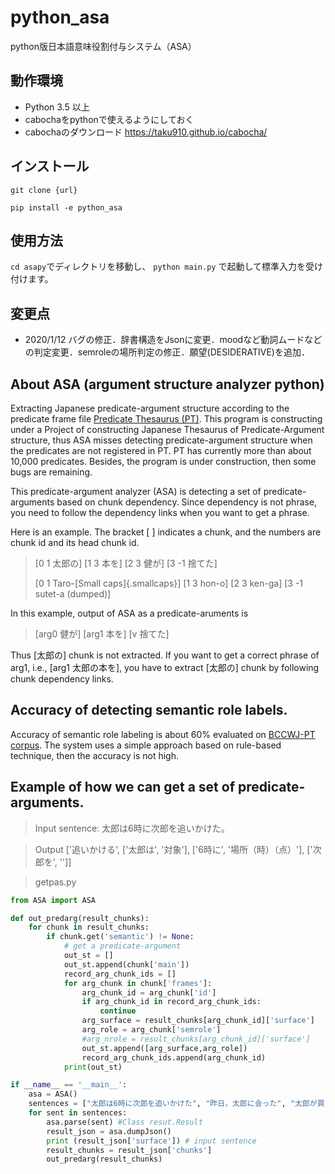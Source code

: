 # python_asa
python版日本語意味役割付与システム（ASA）

## 動作環境
- Python 3.5 以上
- cabochaをpythonで使えるようにしておく
- cabochaのダウンロード https://taku910.github.io/cabocha/

## インストール
```git clone {url} ```

```pip install -e python_asa```

## 使用方法
```cd asapy```でディレクトリを移動し、
```python main.py``` で起動して標準入力を受け付けます。

## 変更点
- 2020/1/12 バグの修正．辞書構造をJsonに変更．moodなど動詞ムードなどの判定変更．semroleの場所判定の修正．願望(DESIDERATIVE)を追加．

## About ASA (argument structure analyzer python)
Extracting Japanese predicate-argument structure according to the predicate frame file [Predicate Thesaurus (PT)](http://pth.cl.cs.okayama-u.ac.jp/testp/pth/Vths).
This program is constructing under a Project of constructing Japanese Thesaurus of Predicate-Argument structure, thus ASA misses detecting predicate-argument structure when the predicates are not registered in PT. PT has currently more than about 10,000 predicates. Besides, the program is under construction, then some bugs are remaining.

This predicate-argument analyzer (ASA) is detecting a set of predicate-arguments based on chunk dependency. Since dependency is not phrase, you need to follow the dependency links when you want to get a phrase.

Here is an example. The bracket [ ] indicates a chunk, and the numbers are chunk id and its head chunk id.

> [0 1 太郎の] [1 3 本を] [2 3 健が] [3 -1 捨てた]
> 
> [0 1 Taro-[Small caps]{.smallcaps}]  [1 3 hon-o] [2 3 ken-ga] [3 -1 sutet-a (dumped)]

In this example, output of ASA as a predicate-aruments  is

> [arg0 健が]  [arg1 本を]   [v 捨てた]  

Thus [太郎の] chunk is not extracted. If you want to get a correct phrase of arg1, i.e.,
[arg1   太郎の本を],  you have to extract [太郎の] chunk by following chunk dependency links.  

## Accuracy of detecting semantic role labels.
Accuracy of semantic role labeling is about 60% evaluated on [BCCWJ-PT corpus](http://pth.cl.cs.okayama-u.ac.jp/). The system uses a simple approach based on rule-based technique, then the accuracy is not high.

## Example of how we can get a set of predicate-arguments.
> Input sentence: 太郎は6時に次郎を追いかけた。

> Output ['追いかける', ['太郎は', '対象'], ['6時に', '場所（時）（点）'], ['次郎を', '']]

> getpas.py

```python
from ASA import ASA

def out_predarg(result_chunks):
    for chunk in result_chunks:
        if chunk.get('semantic') != None:
            # get a predicate-argument
            out_st = []
            out_st.append(chunk['main'])
            record_arg_chunk_ids = []
            for arg_chunk in chunk['frames']:
                arg_chunk_id = arg_chunk['id']
                if arg_chunk_id in record_arg_chunk_ids:
                    continue
                arg_surface = result_chunks[arg_chunk_id]['surface']
                arg_role = arg_chunk['semrole']
                #arg_nrole = result_chunks[arg_chunk_id]['surface']
                out_st.append([arg_surface,arg_role])
                record_arg_chunk_ids.append(arg_chunk_id)
            print(out_st)

if __name__ == '__main__':
    asa = ASA()
    sentences = ["太郎は6時に次郎を追いかけた", "昨日，太郎に会った", "太郎が買った本を売った"]
    for sent in sentences:
        asa.parse(sent) #Class resut.Result
        result_json = asa.dumpJson()
        print (result_json['surface']) # input sentence
        result_chunks = result_json['chunks']
        out_predarg(result_chunks)
```
